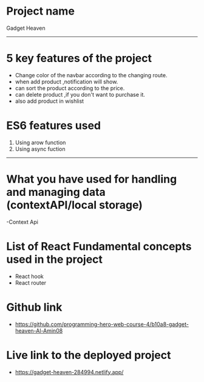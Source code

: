 # **Project name**

<p>
  Gadget Heaven
</p>

---

# **5 key features of the project**

- Change color of the navbar according to the changing route.
- when add product ,notification will show.
- can sort the product according to the price.
- can delete product ,if you don't want to purchase it.
- also add product in wishlist

# **ES6 features used**

1. Using arow function
1. Using async fuction

---

# **What you have used for handling and managing data (contextAPI/local storage)**

-Context Api

# **List of React Fundamental concepts used in the project**

- React hook
- React router

# **Github link**

- https://github.com/programming-hero-web-course-4/b10a8-gadget-heaven-Al-Amin08

# **Live link to the deployed project**

- https://gadget-heaven-284994.netlify.app/
